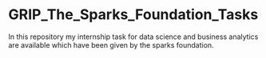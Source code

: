 # GRIP_The_Sparks_Foundation_Tasks
In this repository my internship task for data science and business analytics are available which have been given by the sparks foundation.
